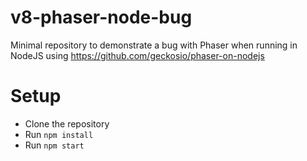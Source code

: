 # v8-phaser-node-bug
Minimal repository to demonstrate a bug with Phaser when running in NodeJS using https://github.com/geckosio/phaser-on-nodejs

# Setup
- Clone the repository
- Run `npm install`
- Run `npm start`
